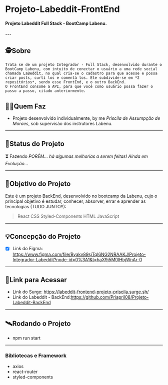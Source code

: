 # Projeto-Labeddit-FrontEnd

<h4 align="left">
    Projeto Labeddit Full Stack - BootCamp Labenu.
    </h4>
---

## 🕵Sobre

    Trata se de um projeto Integrador - Full Stack, desenvolvido durante o BootCamp Labenu, com intuito de conectar o usuário a uma rede social chamada LaBeddit, no qual cria-se o cadastro para que acesse e possa criar posts, curtí los e comentá los. Ele subdivide-se em *2 repositórios*, sendo esse FrontEnd, e o outro BackEnd.
    O FrontEnd consome a API, para que você como usuário possa fazer o passo a passo, citado anteriormente.

## 👩🏾Quem Faz

- Projeto desenvolvido individualmente, by me _Priscila de Assumpção de Moraes_, sob supervisão dos instrutores Labenu.

---

## 🧭Status do Projeto

⏳ Fazendo _PORÉM... há algumas melhorias a serem feitas! Ainda em Evolução..._

---

## 🎯Objetivo do Projeto

Este é um projeto BackEnd, desenvolvido no bootcamp da Labenu, cujo o principal objetivo é estudar, conhecer, absorver, errar e aprender as tecnologias (TUDO JUNTO!!):

> React
> CSS
> Styled-Components
> HTML
> JavaScript

---

## 💡Concepção do Projeto

- [x] Link do Figma: https://www.figma.com/file/Byakv89sjTqI6NG2NRAAKJ/Projeto-Integrador-Labeddit?node-id=0%3A1&t=haX9j5M0lHbjWnAr-0

---

## 🔗Link para Acessar

- Link do Surge: https://labeddit-frontend-projeto-priscila.surge.sh/
- Link do Labeddit - BackEnd:https://github.com/Priapril08/Projeto-Labeddit-BackEnd

---

## 🛰Rodando o Projeto

- npm run start

---

### Bibliotecas e Framework

- axios
- react-router
- styled-components
